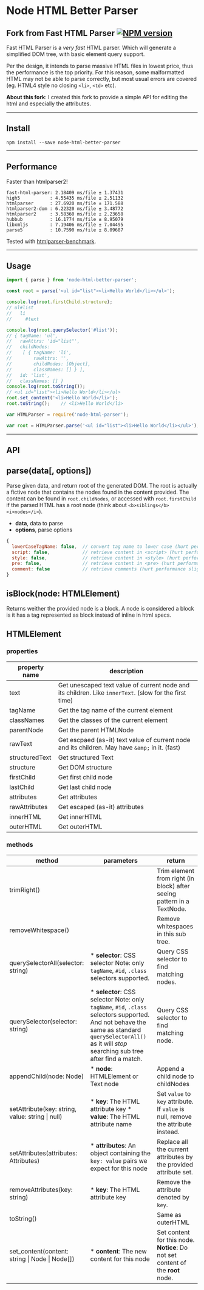 # Node HTML Better Parser

## Fork from Fast HTML Parser [![NPM version](https://badge.fury.io/js/node-html-parser.png)](http://badge.fury.io/js/node-html-parser)

Fast HTML Parser is a _very fast_ HTML parser. Which will generate a simplified
DOM tree, with basic element query support.

Per the design, it intends to parse massive HTML files in lowest price, thus the
performance is the top priority.  For this reason, some malformatted HTML may not
be able to parse correctly, but most usual errors are covered (eg. HTML4 style
no closing `<li>`, `<td>` etc).

**About this fork**: I created this fork to provide a simple API for editing the html and especially the attributes.

__________________________


## Install

```shell
npm install --save node-html-better-parser
```
__________________________

## Performance

Faster than htmlparser2!

```shell
fast-html-parser: 2.18409 ms/file ± 1.37431
high5           : 4.55435 ms/file ± 2.51132
htmlparser      : 27.6920 ms/file ± 171.588
htmlparser2-dom : 6.22320 ms/file ± 3.48772
htmlparser2     : 3.58360 ms/file ± 2.23658
hubbub          : 16.1774 ms/file ± 8.95079
libxmljs        : 7.19406 ms/file ± 7.04495
parse5          : 10.7590 ms/file ± 8.09687
```

Tested with [htmlparser-benchmark](https://github.com/AndreasMadsen/htmlparser-benchmark).
__________________________

## Usage

```ts
import { parse } from 'node-html-better-parser';

const root = parse('<ul id="list"><li>Hello World</li></ul>');

console.log(root.firstChild.structure);
// ul#list
//   li
//     #text

console.log(root.querySelector('#list'));
// { tagName: 'ul',
//   rawAttrs: 'id="list"',
//   childNodes:
//    [ { tagName: 'li',
//        rawAttrs: '',
//        childNodes: [Object],
//        classNames: [] } ],
//   id: 'list',
//   classNames: [] }
console.log(root.toString());
// <ul id="list"><li>Hello World</li></ul>
root.set_content('<li>Hello World</li>');
root.toString();	// <li>Hello World</li>
```

```js
var HTMLParser = require('node-html-parser');

var root = HTMLParser.parse('<ul id="list"><li>Hello World</li></ul>');
```
__________________________

## API

## parse(data[, options])

Parse given data, and return root of the generated DOM.
The root is actually a fictive node that contains the nodes found in the content provided. The content can be found in `root.childNodes`, or accessed with `root.firstChild` if the parsed HTML has a root node (think about `<b>siblings</b> <i>nodes</i>`).

  - **data**, data to parse
  - **options**, parse options

  ```js
  {
    lowerCaseTagName: false,  // convert tag name to lower case (hurt performance heavily)
    script: false,            // retrieve content in <script> (hurt performance slightly)
    style: false,             // retrieve content in <style> (hurt performance slightly)
    pre: false,               // retrieve content in <pre> (hurt performance slightly)
    comment: false            // retrieve comments (hurt performance slightly)
  }
  ```

## isBlock(node: HTMLElement)

Returns weither the provided node is a block. A node is considered a block is it has a tag represented as block instead of inline in html specs.

## HTMLElement

### properties

| property name   | description                                                                                            |
|-----------------|--------------------------------------------------------------------------------------------------------|
| text            | Get unescaped text value of current node and its children. Like `innerText`. (slow for the first time) |
| tagName         | Get the tag name of the current element                                                                |
| classNames      | Get the classes of the current element                                                                 |
| parentNode      | Get the parent HTMLNode                                                                                |
| rawText         | Get escpaed (as-it) text value of current node and its children. May have `&amp;` in it. (fast)        |
| structuredText  | Get structured Text                                                                                    |
| structure       | Get DOM structure                                                                                      |
| firstChild      | Get first child node                                                                                   |
| lastChild       | Get last child node                                                                                    |
| attributes      | Get attributes                                                                                         |
| rawAttributes   | Get escaped (as-it) attributes                                                                         |
| innerHTML       | Get innerHTML                                                                                          |
| outerHTML       | Get outerHTML                                                                                          |

### methods

| method                                            | parameters                                                                                                                                                                                                 | return                                                                            |
|---------------------------------------------------|------------------------------------------------------------------------------------------------------------------------------------------------------------------------------------------------------------|-----------------------------------------------------------------------------------|
| trimRight()                                       |                                                                                                                                                                                                            | Trim element from right (in block) after seeing pattern in a TextNode.            |
| removeWhitespace()                                |                                                                                                                                                                                                            | Remove whitespaces in this sub tree.                                              |
| querySelectorAll(selector: string)                |  * **selector**: CSS selector Note: only `tagName`, `#id`, `.class` selectors supported.                                                                                                                   | Query CSS selector to find matching nodes.                                        |
| querySelector(selector: string)                   |  * **selector**: CSS selector Note: only `tagName`, `#id`, `.class` selectors supported. And not behave the same as standard `querySelectorAll()` as it will _stop_ searching sub tree after find a match. | Query CSS selector to find matching node.                                         |
| appendChild(node: Node)                           |  * **node**: HTMLElement or Text node                                                                                                                                                                      | Append a child node to childNodes                                                 |
| setAttribute(key: string, value: string \| null)  |  * **key**: The HTML attribute key  * **value**: The HTML attribute name                                                                                                                                   | Set `value` to `key` attribute. If `value` is null, remove the attribute instead. |
| setAttributes(attributes: Attributes)             |  * **attributes**: An object containing the `key: value` pairs we expect for this node                                                                                                                     | Replace all the current attributes by the provided attribute set.                 |
| removeAttributes(key: string)                     |  * **key**: The HTML attribute key                                                                                                                                                                         | Remove the attribute denoted by `key`.                                            |
| toString()                                        |                                                                                                                                                                                                            | Same as outerHTML                                                                 |
| set_content(content: string \| Node \| Node[])    | * **content**: The new content for this node                                                                                                                                                               | Set content for this node. **Notice**: Do not set content of the **root** node.   |
